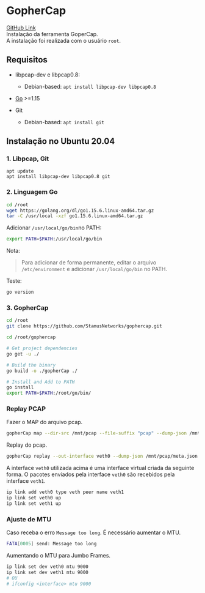 # GopherCap
[GitHub Link](https://github.com/StamusNetworks/gophercap)  
Instalação da ferramenta GoperCap.  
A instalação foi realizada com o usuário `root`.

## Requisitos
- libpcap-dev e libpcap0.8: 
    - Debian-based: `apt install libpcap-dev libpcap0.8` 

- [Go](https://golang.org/dl/) >=1.15

- Git
    - Debian-based: `apt install git` 

## Instalação no Ubuntu 20.04

### 1. Libpcap, Git
```
apt update
apt install libpcap-dev libpcap0.8 git
```

### 2. Linguagem Go

```bash
cd /root
wget https://golang.org/dl/go1.15.6.linux-amd64.tar.gz
tar -C /usr/local -xzf go1.15.6.linux-amd64.tar.gz
```

Adicionar `/usr/local/go/bin`no PATH:
```bash
export PATH=$PATH:/usr/local/go/bin
```
Nota:
> Para adicionar de forma permanente, editar o arquivo `/etc/environment` e adicionar `/usr/local/go/bin` no PATH.

Teste:
```bash
go version
```

### 3. GopherCap

```bash
cd /root
git clone https://github.com/StamusNetworks/gophercap.git

cd /root/gophercap

# Get project dependencies
go get -u ./

# Build the binary
go build -o ./gopherCap ./

# Install and Add to PATH
go install
export PATH=$PATH:/root/go/bin/
```

### Replay PCAP
Fazer o MAP do arquivo pcap.
```bash
gopherCap map --dir-src /mnt/pcap --file-suffix "pcap" --dump-json /mnt/pcap/meta.json
```

Replay do pcap.
```bash
gopherCap replay --out-interface veth0 --dump-json /mnt/pcap/meta.json
```

A interface `veth0` utilizada acima é uma interface virtual criada da seguinte forma.
O pacotes enviados pela interface `veth0` são recebidos pela interface `veth1`.
```bash
ip link add veth0 type veth peer name veth1
ip link set veth0 up
ip link set veth1 up
```

### Ajuste de MTU

Caso receba o erro `Message too long`. É necessário aumentar o MTU.
```bash
FATA[0005] send: Message too long
```
Aumentando o MTU para Jumbo Frames.
```bash
ip link set dev veth0 mtu 9000
ip link set dev veth1 mtu 9000
# OU
# ifconfig <interface> mtu 9000
```
